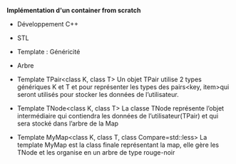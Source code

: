__Implémentation d'un container from scratch__

- Développement C++
- STL
- Template : Généricité
- Arbre

- Template TPair<class K, class T>
Un objet TPair utilise 2 types génériques K et T et pour représenter les types des pairs<key,
item>qui seront utilisés pour stocker les données de l’utilisateur.

- Template TNode<class K, class T>
La classe TNode représente l’objet intermédiaire qui contiendra les données de
l’utilisateur(TPair) et qui sera stocké dans l’arbre de la Map

- Template MyMap<class K, class T, class Compare=std::less<K>>
La template MyMap est la class finale représentant la map, elle gère les TNode et les
organise en un arbre de type rouge-noir
